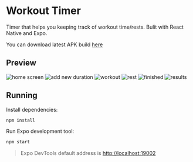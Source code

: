 # Workout Timer

Timer that helps you keeping track of workout time/rests. Bulit with React Native and Expo.

You can download latest APK build [here](https://drive.google.com/file/d/1CHqji9uJ23zBBvn0qAiKZAY-a8MS2WSq/view?usp=sharing)

## Preview

![home screen](./preview/home.png)
![add new duration](./preview/add_duration.png)
![workout](./preview/workout.png)
![rest](./preview/rest.png)
![finished](./preview/finished.png)
![results](preview/results.png)

## Running

Install dependencies:
```bash
npm install
```

Run Expo development tool:
```bash
npm start
```

> Expo DevTools default address is [http://localhost:19002](http://localhost:19002)